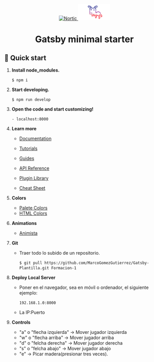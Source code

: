 <p align="center">
  <a href="https://nortic.es/">
    <img alt="Nortic" src="https://www.nortic.es/wp-content/uploads/2015/03/Logo_Nortic_1200.png" width="200" />
  </a>
  <a href="https://www.digitaliagbe.com/">
    <img alt="Digitalia" src="src/images/utils/digitalia_logo.png" width="100">
  </a>
</p>
<h1 align="center">
  Gatsby minimal starter
</h1>

## 🚀 Quick start

1.  **Install node_modules.**

    ``` 
    $ npm i 
    ```
    

2.  **Start developing.**

    ```
    $ npm run develop
    ```


3.  **Open the code and start customizing!**

    ```
    - localhost:8000
    ```


4.  **Learn more**


    - [Documentation](https://www.gatsbyjs.com/docs/?utm_source=starter&utm_medium=readme&utm_campaign=minimal-starter)

    - [Tutorials](https://www.gatsbyjs.com/tutorial/?utm_source=starter&utm_medium=readme&utm_campaign=minimal-starter)

    - [Guides](https://www.gatsbyjs.com/tutorial/?utm_source=starter&utm_medium=readme&utm_campaign=minimal-starter)

    - [API Reference](https://www.gatsbyjs.com/docs/api-reference/?utm_source=starter&utm_medium=readme&utm_campaign=minimal-starter)

    - [Plugin Library](https://www.gatsbyjs.com/plugins?utm_source=starter&utm_medium=readme&utm_campaign=minimal-starter)

    - [Cheat Sheet](https://www.gatsbyjs.com/docs/cheat-sheet/?utm_source=starter&utm_medium=readme&utm_campaign=minimal-starter)


5. **Colors**

      - [Palete Colors](https://coolors.co/)
      - [HTML Colors](https://htmlcolorcodes.com/es/)


6. **Animations**

      - [Animista](https://animista.net/)


7. **Git**

    - Traer todo lo subido de un repositorio.
      ```
      $ git pull https://github.com/MarcoGomezGutierrez/Gatsby-Plantilla.git Formacion-1
      ```

8. **Deploy Local Server**

    - Poner en el navegador, sea en móvil o ordenador, el siguiente ejemplo:
      ```
      192.168.1.0:8000
      ```
    - La IP:Puerto

9. **Controls**

    + "a" o "flecha izquierda" -> Mover jugador izquierda
    + "w" o "flecha arriba" -> Mover jugador arriba
    + "d" o "felcha derecha" -> Mover jugador derecha
    + "s" o "felcha abajo" -> Mover jugador abajo
    + "e" -> Picar madera(presionar tres veces).
